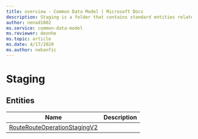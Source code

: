 ```yaml
---
title: overview - Common Data Model | Microsoft Docs
description: Staging is a folder that contains standard entities related to the Common Data Model.
author: nenad1002
ms.service: common-data-model
ms.reviewer: deonhe
ms.topic: article
ms.date: 4/17/2020
ms.author: nebanfic
---
```


# Staging


## Entities

|Name|Description|
|---|---|
|[RouteRouteOperationStagingV2](RouteRouteOperationStagingV2.md)||
